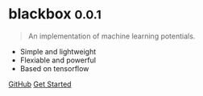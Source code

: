<!-- _coverpage.md -->



# blackbox <small>0.0.1</small>

> An implementation of machine learning potentials.

* Simple and lightweight
* Flexiable and powerful
* Based on tensorflow

[GitHub](https://github.com/getblackbox/blackbox)
[Get Started](#blackbox)